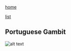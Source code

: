 [home](/zaliczeniowe1awww/)

[list](/zaliczeniowe1awww/list)

## Portuguese Gambit

![alt text](https://www.thechesswebsite.com/wp-content/uploads/2013/03/portuguese-gambit-featured.jpg "Portuguese Gambit")
